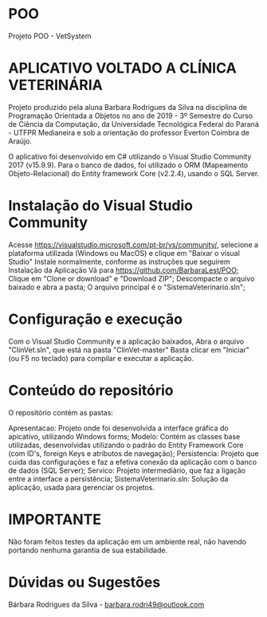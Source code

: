 # POO
Projeto POO - VetSystem

# APLICATIVO VOLTADO A CLÍNICA VETERINÁRIA
Projeto produzido pela aluna Barbara Rodrigues da Silva na disciplina de Programação Orientada a Objetos no ano de 2019 - 3º Semestre do Curso de Ciência da Computação, da Universidade Tecnológica Federal do Paraná - UTFPR Medianeira e sob a orientação do professor Everton Coimbra de Araújo.

O aplicativo foi desenvolvido em C# utilizando o Visual Studio Community 2017 (v15.9.9). Para o banco de dados, foi utilizado o ORM (Mapeamento Objeto-Relacional) do Entity framework Core (v2.2.4), usando o SQL Server.

# Instalação do Visual Studio Community
Acesse https://visualstudio.microsoft.com/pt-br/vs/community/, selecione a plataforma utilizada (Windows ou MacOS) e clique em "Baixar o visual Studio"
Instale normalmente, conforme as instruções que seguirem
Instalação da Aplicação
Vá para https://github.com/BarbaraLest/POO;
Clique em "Clone or download" e "Download ZIP";
Descompacte o arquivo baixado e abra a pasta;
O arquivo principal é o "SistemaVeterinario.sln";
# Configuração e execução
Com o Visual Studio Community e a aplicação baixados, Abra o arquivo "ClinVet.sln", que está na pasta "ClinVet-master" Basta clicar em "Iniciar" (ou F5 no teclado) para compilar e executar a aplicação.

# Conteúdo do repositório
O repositório contém as pastas:

Apresentacao: Projeto onde foi desenvolvida a interface gráfica do apicativo, utilizando Windows forms;
Modelo: Contém as classes base utilizadas, desenvolvidas utilizando o padrão do Entity Framework Core (com ID's, foreign Keys e atributos de navegação);
Persistencia: Projeto que cuida das configurações e faz a efetiva conexão da aplicação com o banco de dados (SQL Server);
Servico: Projeto intermediário, que faz a ligação entre a interface a persistência;
SistemaVeterinario.sln: Solução da aplicação, usada para gerenciar os projetos.

# IMPORTANTE
Não foram feitos testes da aplicação em um ambiente real, não havendo portando nenhuma garantia de sua estabilidade.

# Dúvidas ou Sugestões
Bárbara Rodrigues da Silva - barbara.rodri49@outlook.com
